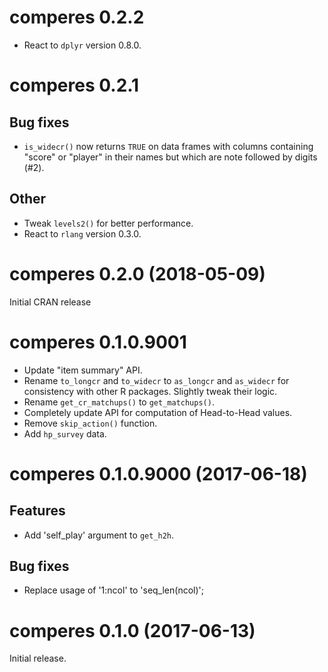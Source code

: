 # comperes 0.2.2

* React to `dplyr` version 0.8.0.


# comperes 0.2.1

## Bug fixes

* `is_widecr()` now returns `TRUE` on data frames with columns containing "score" or "player" in their names but which are note followed by digits (#2).

## Other

* Tweak `levels2()` for better performance.
* React to `rlang` version 0.3.0.


# comperes 0.2.0 (2018-05-09)

Initial CRAN release


# comperes 0.1.0.9001

* Update "item summary" API.
* Rename `to_longcr` and `to_widecr` to `as_longcr` and `as_widecr` for consistency with other R packages. Slightly tweak their logic.
* Rename `get_cr_matchups()` to `get_matchups()`.
* Completely update API for computation of Head-to-Head values.
* Remove `skip_action()` function.
* Add `hp_survey` data.


# comperes 0.1.0.9000 (2017-06-18)

## Features

* Add 'self_play' argument to `get_h2h`.

## Bug fixes

* Replace usage of '1:ncol' to 'seq_len(ncol)';


# comperes 0.1.0 (2017-06-13)

Initial release.
